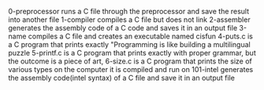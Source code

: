 0-preprocessor runs a C file through the preprocessor and save the result into another file
1-compiler compiles a C file but does not link
2-assembler generates the assembly code of a C code and saves it in an output file
3-name compiles a C file and creates an executable named cisfun
4-puts.c is a C program that prints exactly "Programming is like building a multilingual puzzle
5-printf.c is a C program that prints exactly with proper grammar, but the outcome is a piece of art,
6-size.c is a C program that prints the size of various types on the computer it is compiled and run on
101-intel generates the assembly code(intel syntax) of a C file and save it in an output file
